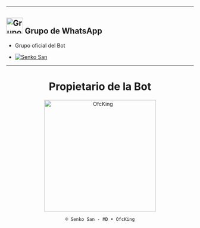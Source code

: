 

---

## <img src="https://static.wikia.nocookie.net/nyancat/images/d/d3/Nyan-cat.gif/revision/latest/scale-to-width-down/400?cb=20131231222500&path-prefix=es" alt="Grupo" width="45" height="43"> Grupo de WhatsApp

- Grupo oficial del Bot

* <a href="https://chat.whatsapp.com/GkuIuySiMwb4qJGl3UJtcZ"><img alt="Senko San" src="https://img.shields.io/badge/Senko-San-25D366?style=for-the-badge&logo=whatsapp&logoColor=white"/></a>

---

<div align="center">
  <h1 align="center">Propietario de la Bot</h1>

<a href="https://github.com/OfcKing"><img src="https://github.com/OfcKing.png" width="300" height="300" alt="OfcKing"/></a>

`© Senko San - MD • OfcKing`